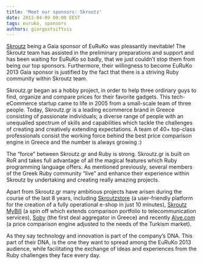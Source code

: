 ```yaml
---
title: 'Meet our sponsors: Skroutz'
date: 2013-04-09 00:00 EEST
tags: euruko, sponsors
authors: giorgostsiftsis
---
```


[Skroutz](http://www.skroutz.gr/company/el) being a Gaia sponsor of EuRuKo was pleasantly inevitable!
The Skroutz team has assisted in the preliminary preparations and support and has been waiting for
EuRuKo so badly, that we just couldn’t stop them from being our top sponsors. Furthermore,
their willingness to become EuRuKo 2013 Gaia sponsor is justified by the fact that there is a
striving Ruby community within Skroutz team.

Skroutz.gr began as a hobby project, in order to help three ordinary guys to find, organize
and compare prices for their favorite gadgets. This tech-eCommerce startup came to life
in 2005 from a small-scale team of three people. Today, Skroutz.gr is a leading ecommerce
brand in Greece consisting of passionate individuals; a diverse range of people with an
unequalled spectrum of skills and capabilities which tackle the challenges of creating and
creatively extending expectations. A team of 40+ top-class professionals consist the working
force behind the best price comparison engine in Greece and the number is always growing :)

The “force” between Skroutz.gr and Ruby is strong. Skroutz.gr is built on RoR and takes
full advantage of all the magical features which Ruby programming language offers. As
mentioned previously, several members of the Greek Ruby community “live” and enhance
their experience within Skroutz by undertaking and creating really amazing projects.

Apart from Skroutz.gr many ambitious projects have arisen during the course of the last 8
years, including [Skroutzstore](http://www.skroutzstore.gr/home) (a user-friendly platform for the creation of a fully operational
e-shop in just 10 minutes), [Skroutz MyBill](http://mybill.skroutz.gr/) (a spin off which extends comparison portfolio
to telecommunication services), [Soby](http://www.soby.gr/) (the first deal aggregator in Greece) and recently
[Alve.com](http://www.alve.com/) (a price comparison engine adjusted to the needs of the Turkism market).

As they say technology and innovation is part of the company’s DNA. This part of their DNA,
is the one they want to spread among the EuRuKo 2013 audience, while facilitating the
exchange of ideas and experiences from the Ruby challenges they face every day.
